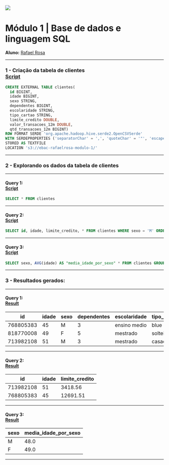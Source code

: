 [![](https://raw.githubusercontent.com/raafarosa/Ebac_Data_Scientist_General/main/utilities/newebac_logo_black_half.png)](https://github.com/raafarosa/Ebac_SQL_for_Data_Analysis)
---
# **Módulo 1** | Base de dados e linguagem SQL

**Aluno:** [Rafael Rosa](https://www.linkedin.com/in/rafael-rosa-alves/)<br>

---
### **1 - Criação da tabela de clientes** <br>[Script](https://github.com/raafarosa/Ebac_SQL_for_Data_Analysis/blob/main/Module%201%20-%20Base%20de%20dados%20e%20linguagem%20SQL/Query/Create_table.sql)

```sql
CREATE EXTERNAL TABLE clientes(
  id BIGINT, 
  idade BIGINT, 
  sexo STRING, 
  dependentes BIGINT, 
  escolaridade STRING, 
  tipo_cartao STRING, 
  limite_credito DOUBLE, 
  valor_transacoes_12m DOUBLE, 
  qtd_transacoes_12m BIGINT) 
ROW FORMAT SERDE 'org.apache.hadoop.hive.serde2.OpenCSVSerde'
WITH SERDEPROPERTIES ('separatorChar' = ',', 'quoteChar' = '"', 'escapeChar' = '\\')
STORED AS TEXTFILE
LOCATION 's3://ebac-rafaelrosa-modulo-1/'
```
---
### **2 - Explorando os dados da tabela de clientes**
---

#### **Query 1:** <br>[Script](https://github.com/raafarosa/Ebac_SQL_for_Data_Analysis/blob/main/Module%201%20-%20Base%20de%20dados%20e%20linguagem%20SQL/Query/Query_1.sql)
```sql
SELECT * FROM clientes
```
---
#### **Query 2:** <br>[Script](https://github.com/raafarosa/Ebac_SQL_for_Data_Analysis/blob/main/Module%201%20-%20Base%20de%20dados%20e%20linguagem%20SQL/Query/Query_2.sql)
```sql
SELECT id, idade, limite_credito, * FROM clientes WHERE sexo = 'M' ORDER BY 1 DESC
```
---
#### **Query 3:** <br>[Script](https://github.com/raafarosa/Ebac_SQL_for_Data_Analysis/blob/main/Module%201%20-%20Base%20de%20dados%20e%20linguagem%20SQL/Query/Query_3.sql)
```sql
SELECT sexo, AVG(idade) AS "media_idade_por_sexo" * FROM clientes GROUP BY sexo
```
---

### **3 - Resultados gerados:**
---

#### **Query 1:** <br> [Result](https://raw.githubusercontent.com/raafarosa/Ebac_SQL_for_Data_Analysis/main/Module%201%20-%20Base%20de%20dados%20e%20linguagem%20SQL/Results/Result_Query_1.csv)

|id                                                                                                                             |idade|sexo|dependentes|escolaridade|tipo_cartao|limite_credito|valor_transacoes_12m|qtd_transacoes_12m|
|-------------------------------------------------------------------------------------------------------------------------------|-----|----|-----------|------------|-----------|--------------|--------------------|------------------|
|768805383                                                                                                                      |45   |M   |3          |ensino medio|blue       |12691.51      |1144.9              |42                |
|818770008                                                                                                                      |49   |F   |5          |mestrado    |solteiro   |8256.96       |1291.45             |33                |
|713982108                                                                                                                      |51   |M   |3          |mestrado    |casado     |3418.56       |1887.72             |20                |

---
#### **Query 2:** <br> [Result](https://raw.githubusercontent.com/raafarosa/Ebac_SQL_for_Data_Analysis/main/Module%201%20-%20Base%20de%20dados%20e%20linguagem%20SQL/Results/Result_Query_2.csv)
|id                                                                                                                             |idade|limite_credito|
|-------------------------------------------------------------------------------------------------------------------------------|-----|--------------|
|713982108                                                                                                                      |51   |3418.56       |
|768805383                                                                                                                      |45   |12691.51      |

---

#### **Query 3:** <br> [Result](https://raw.githubusercontent.com/raafarosa/Ebac_SQL_for_Data_Analysis/main/Module%201%20-%20Base%20de%20dados%20e%20linguagem%20SQL/Results/Result_Query_3.csv)
|sexo                                                                                                                           |media_idade_por_sexo|
|-------------------------------------------------------------------------------------------------------------------------------|--------------------|
|M                                                                                                                              |48.0                |
|F                                                                                                                              |49.0                |
---